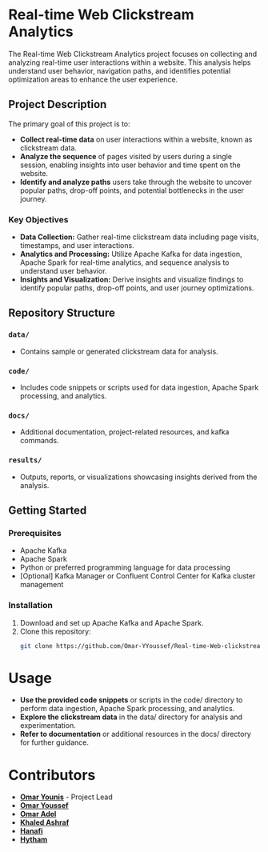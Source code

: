 # **Real-time Web Clickstream Analytics**

The Real-time Web Clickstream Analytics project focuses on collecting and analyzing real-time user interactions within a website. This analysis helps understand user behavior, navigation paths, and identifies potential optimization areas to enhance the user experience.

## **Project Description**

The primary goal of this project is to:

- **Collect real-time data** on user interactions within a website, known as clickstream data.
- **Analyze the sequence** of pages visited by users during a single session, enabling insights into user behavior and time spent on the website.
- **Identify and analyze paths** users take through the website to uncover popular paths, drop-off points, and potential bottlenecks in the user journey.

### **Key Objectives**

- **Data Collection:** Gather real-time clickstream data including page visits, timestamps, and user interactions.
- **Analytics and Processing:** Utilize Apache Kafka for data ingestion, Apache Spark for real-time analytics, and sequence analysis to understand user behavior.
- **Insights and Visualization:** Derive insights and visualize findings to identify popular paths, drop-off points, and user journey optimizations.

## **Repository Structure**

### `data/`
- Contains sample or generated clickstream data for analysis.

### `code/`
- Includes code snippets or scripts used for data ingestion, Apache Spark processing, and analytics.

### `docs/`
- Additional documentation, project-related resources, and kafka commands.

### `results/`
- Outputs, reports, or visualizations showcasing insights derived from the analysis.

## **Getting Started**

### **Prerequisites**

- Apache Kafka
- Apache Spark
- Python or preferred programming language for data processing
- [Optional] Kafka Manager or Confluent Control Center for Kafka cluster management

### **Installation**

1. Download and set up Apache Kafka and Apache Spark.
2. Clone this repository:
   ```bash
   git clone https://github.com/Omar-YYoussef/Real-time-Web-clickstream-Analytics.git
# Usage

- **Use the provided code snippets** or scripts in the code/ directory to perform data ingestion, Apache Spark processing, and analytics.
- **Explore the clickstream data** in the data/ directory for analysis and experimentation.
- **Refer to documentation** or additional resources in the docs/ directory for further guidance.

# Contributors
- [**Omar Younis**](https://github.com/oyounis19) - Project Lead
- [**Omar Youssef**](https://github.com/Omar-YYoussef)
- [**Omar Adel**](https://github.com/omar55549)
- [**Khaled Ashraf**](https://github.com/khaaaleed-5)
- [**Hanafi**](https://github.com/mohamedhanfi)
- [**Hytham**](https://github.com/MedoHaytham)
